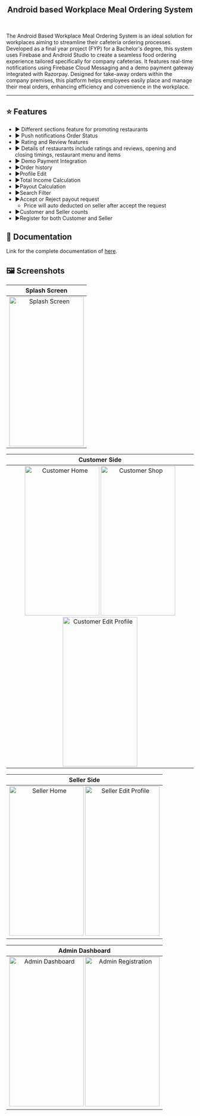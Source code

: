 <div align="center">
  <h2>Android based Workplace Meal Ordering System</h2>
</div>

<br>

The Android Based Workplace Meal Ordering System is an ideal solution for workplaces aiming to streamline their cafeteria ordering processes. Developed as a final year project (FYP) for a Bachelor's degree, this system uses Firebase and Android Studio to create a seamless food ordering experience tailored specifically for company cafeterias. It features real-time notifications using Firebase Cloud Messaging and a demo payment gateway integrated with Razorpay. Designed for take-away orders within the company premises, this platform helps employees easily place and manage their meal orders, enhancing efficiency and convenience in the workplace.

<!-- Add a horizontal rule for separation -->
<hr/>

## :star: Features <a id="features"></a>

- ▶️ Different sections feature for promoting restaurants
- ▶️ Push notifications Order Status
- ▶️ Rating and Review features 
- ▶️ Details of restaurants include ratings and reviews, opening and closing timings, restaurant menu and items
- ▶️ Demo Payment Integration
- ▶️Order history
- ▶️Profile Edit
- ▶️Total Income Calculation
- ▶️Payout Calculation
- ▶️Search Filter
- ▶️Accept or Reject payout request
  - Price will auto deducted on seller after accept the request
- ▶️Customer and Seller counts
- ▶️Register for both Customer and Seller

## :book: Documentation <a id="documentation"></a>

Link for the complete documentation of [here](https://drive.google.com/file/d/19Av-SHNKTv4ApEftTcrAiXMw3mt1FB1v/view).

## :framed_picture: Screenshots <a id="screenshots"></a>
<div align="center">

|          Splash Screen           |
| :--------------------------: |
| <img src="https://github.com/aevilnike/Android-Based-Meal-Ordering-System/assets/171907883/f90f0089-b556-4548-be10-2b032cc064b7" alt="Splash Screen" width="200" height="400"> |

|               Customer Side               |
| :----------------------------------------: |
| <img src="https://github.com/aevilnike/Android-Based-Meal-Ordering-System/assets/171907883/a3bf12e7-e29c-4053-b470-7378159cacb2" alt="Customer Home" width="200" height="400"> <img src="https://github.com/aevilnike/Android-Based-Meal-Ordering-System/assets/171907883/228a83d3-3d4a-4ec0-a2f3-3e83a0bf4b9e" alt="Customer Shop" width="200" height="400"> <img src="https://github.com/aevilnike/Android-Based-Meal-Ordering-System/assets/171907883/24eaefcb-7527-459f-ac37-d952c3f6f58d" alt="Customer Edit Profile" width="200" height="400"> |

|          Seller Side           |
| :-----------------------------: |
| <img src="https://github.com/aevilnike/Android-Based-Meal-Ordering-System/assets/171907883/4b0d2592-bfa5-41bb-855f-ceb2bb9e9be1" alt="Seller Home" width="200" height="400"> <img src="https://github.com/aevilnike/Android-Based-Meal-Ordering-System/assets/171907883/16d64c40-ae73-43d0-9ab1-79de75bce810" alt="Seller Edit Profile" width="200" height="400"> |

|             Admin Dashboard              |
| :--------------------------------: |
| <img src="https://github.com/aevilnike/Android-Based-Meal-Ordering-System/assets/171907883/e75115e1-7a31-4f4e-b7f3-32b271eb223b" alt="Admin Dashboard" width="200" height="400"> <img src="https://github.com/aevilnike/Android-Based-Meal-Ordering-System/assets/171907883/79e1ba07-df6b-4435-837d-982db5f08d1b" alt="Admin Registration" width="200" height="400"> |
</div>
